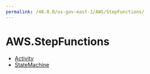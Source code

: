 ```yaml
---
permalink: /48.0.0/us-gov-east-1/AWS/StepFunctions/
---
```


# AWS.StepFunctions



* [Activity](Activity.md)
* [StateMachine](StateMachine.md)